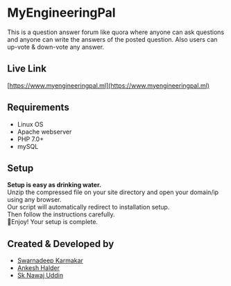 # MyEngineeringPal
This is a question answer forum like quora where anyone can ask questions and anyone can write the answers of the posted question. Also users can up-vote & down-vote any answer. 
## Live Link
[https://www.myengineeringpal.ml](https://www.myengineeringpal.ml)
## Requirements
- Linux OS
- Apache webserver
- PHP 7.0+
- mySQL
## Setup
**Setup is easy as drinking water.** \
Unzip the compressed file on your site directory and open your domain/ip using any browser. \
Our script will automatically redirect to installation setup. \
Then follow the instructions carefully. \
🎉Enjoy! Your setup is complete.
## Created & Developed by
- [Swarnadeep Karmakar](https://www.linkedin.com/in/iamswarnadeep/)
- [Ankesh Halder](https://www.linkedin.com/in/ankesh-halder-6b5556243/) 
- [Sk Nawaj Uddin](https://www.linkedin.com/in/sk-nawaj-uddin7878/)
